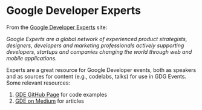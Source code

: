 # Google Developer Experts

From the [Google Developer Experts](https://developers.google.com/experts/) site:

*Google Experts are a global network of experienced product strategists, designers, developers and marketing professionals actively supporting developers, startups and companies changing the world through web and mobile applications.*

Experts are a great resource for Google Developer events, both as speakers and as sources for content (e.g., codelabs, talks) for use in GDG Events. Some relevant resources:

1. [GDE GitHub Page](https://github.com/GoogleDeveloperExperts) for code examples
2. [GDE on Medium](https://medium.com/google-developer-experts/) for articles
